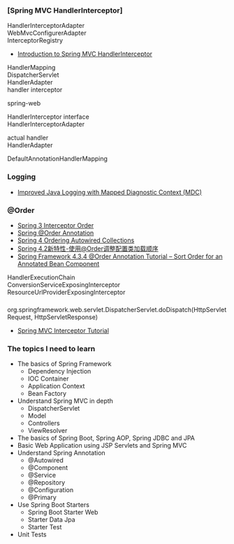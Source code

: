 ### [Spring MVC HandlerInterceptor]
HandlerInterceptorAdapter  
WebMvcConfigurerAdapter  
InterceptorRegistry  
+ [Introduction to Spring MVC HandlerInterceptor](http://www.baeldung.com/spring-mvc-handlerinterceptor)

HandlerMapping  
DispatcherServlet  
HandlerAdapter  
handler interceptor

spring-web  

HandlerInterceptor interface  
HandlerInterceptorAdapter  

actual handler  
HandlerAdapter  

DefaultAnnotationHandlerMapping  

### Logging
+ [Improved Java Logging with Mapped Diagnostic Context (MDC)](http://www.baeldung.com/mdc-in-log4j-2-logback)

### @Order
+ [Spring 3 Interceptor Order](https://stackoverflow.com/q/11586757/4983501)
+ [Spring @Order Annotation](https://javapapers.com/spring/spring-order-annotation/)
+ [Spring 4 Ordering Autowired Collections](https://www.intertech.com/Blog/spring-4-ordering-autowired-collections/)
+ [Spring 4.2新特性-使用@Order调整配置类加载顺序](http://wiselyman.iteye.com/blog/2217192)
+ [Spring Framework 4.3.4 @Order Annotation Tutorial – Sort Order for an Annotated Bean Component](http://crunchify.com/spring-framework-4-order-annotation-tutorial-sort-order-for-an-annotated-component/)


HandlerExecutionChain  
ConversionServiceExposingInterceptor  
ResourceUrlProviderExposingInterceptor  

###
org.springframework.web.servlet.DispatcherServlet.doDispatch(HttpServletRequest, HttpServletResponse)  
+ [Spring MVC Interceptor Tutorial](https://examples.javacodegeeks.com/enterprise-java/spring/mvc/spring-mvc-interceptor-tutorial/)


### The topics I need to learn
+ The basics of Spring Framework
  + Dependency Injection
  + IOC Container
  + Application Context
  + Bean Factory
+ Understand Spring MVC in depth
  + DispatcherServlet
  + Model
  + Controllers
  + ViewResolver
+ The basics of Spring Boot, Spring AOP, Spring JDBC and JPA
+ Basic Web Application using JSP Servlets and Spring MVC
+ Understand Spring Annotation
  + @Autowired
  + @Component
  + @Service
  + @Repository
  + @Configuration
  + @Primary
+ Use Spring Boot Starters
  + Spring Boot Starter Web
  + Starter Data Jpa
  + Starter Test
+ Unit Tests








